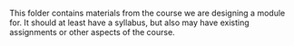 This folder contains materials from the course we are designing a module for.  It should at least have a syllabus, but also may have existing assignments or other aspects of the course.
